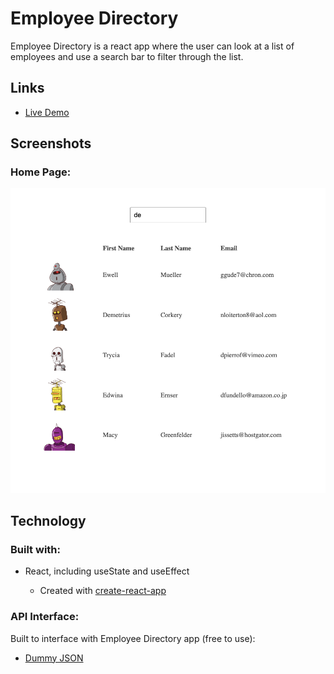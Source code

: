 # Employee Directory

Employee Directory is a react app where the user can look at a list of employees and use a search bar to filter through the list.

## Links

- [Live Demo](https://employee-directory-client.netlify.app)

## Screenshots

### Home Page:

![home page](screenshots/employee-directory.png)

## Technology

### Built with:

- React, including useState and useEffect

  - Created with [create-react-app](https://github.com/facebook/create-react-app)

### API Interface:

Built to interface with Employee Directory app (free to use):

- [Dummy JSON](https://dummyjson.com/users)
